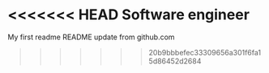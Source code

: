 <<<<<<< HEAD
Software engineer
=======
My first readme
README update from github.com
>>>>>>> 20b9bbbefec33309656a301f6fa15d86452d2684
